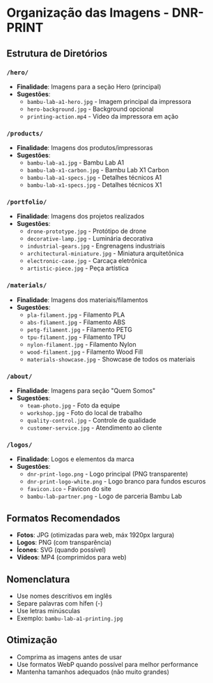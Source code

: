# Organização das Imagens - DNR-PRINT

## Estrutura de Diretórios

### `/hero/`
- **Finalidade**: Imagens para a seção Hero (principal)
- **Sugestões**:
  - `bambu-lab-a1-hero.jpg` - Imagem principal da impressora
  - `hero-background.jpg` - Background opcional
  - `printing-action.mp4` - Vídeo da impressora em ação

### `/products/`
- **Finalidade**: Imagens dos produtos/impressoras
- **Sugestões**:
  - `bambu-lab-a1.jpg` - Bambu Lab A1
  - `bambu-lab-x1-carbon.jpg` - Bambu Lab X1 Carbon
  - `bambu-lab-a1-specs.jpg` - Detalhes técnicos A1
  - `bambu-lab-x1-specs.jpg` - Detalhes técnicos X1

### `/portfolio/`
- **Finalidade**: Imagens dos projetos realizados
- **Sugestões**:
  - `drone-prototype.jpg` - Protótipo de drone
  - `decorative-lamp.jpg` - Luminária decorativa
  - `industrial-gears.jpg` - Engrenagens industriais
  - `architectural-miniature.jpg` - Miniatura arquitetônica
  - `electronic-case.jpg` - Carcaça eletrônica
  - `artistic-piece.jpg` - Peça artística

### `/materials/`
- **Finalidade**: Imagens dos materiais/filamentos
- **Sugestões**:
  - `pla-filament.jpg` - Filamento PLA
  - `abs-filament.jpg` - Filamento ABS
  - `petg-filament.jpg` - Filamento PETG
  - `tpu-filament.jpg` - Filamento TPU
  - `nylon-filament.jpg` - Filamento Nylon
  - `wood-filament.jpg` - Filamento Wood Fill
  - `materials-showcase.jpg` - Showcase de todos os materiais

### `/about/`
- **Finalidade**: Imagens para seção "Quem Somos"
- **Sugestões**:
  - `team-photo.jpg` - Foto da equipe
  - `workshop.jpg` - Foto do local de trabalho
  - `quality-control.jpg` - Controle de qualidade
  - `customer-service.jpg` - Atendimento ao cliente

### `/logos/`
- **Finalidade**: Logos e elementos da marca
- **Sugestões**:
  - `dnr-print-logo.png` - Logo principal (PNG transparente)
  - `dnr-print-logo-white.png` - Logo branco para fundos escuros
  - `favicon.ico` - Favicon do site
  - `bambu-lab-partner.png` - Logo de parceria Bambu Lab

## Formatos Recomendados

- **Fotos**: JPG (otimizadas para web, máx 1920px largura)
- **Logos**: PNG (com transparência)
- **Ícones**: SVG (quando possível)
- **Vídeos**: MP4 (comprimidos para web)

## Nomenclatura

- Use nomes descritivos em inglês
- Separe palavras com hífen (-)
- Use letras minúsculas
- Exemplo: `bambu-lab-a1-printing.jpg`

## Otimização

- Comprima as imagens antes de usar
- Use formatos WebP quando possível para melhor performance
- Mantenha tamanhos adequados (não muito grandes)